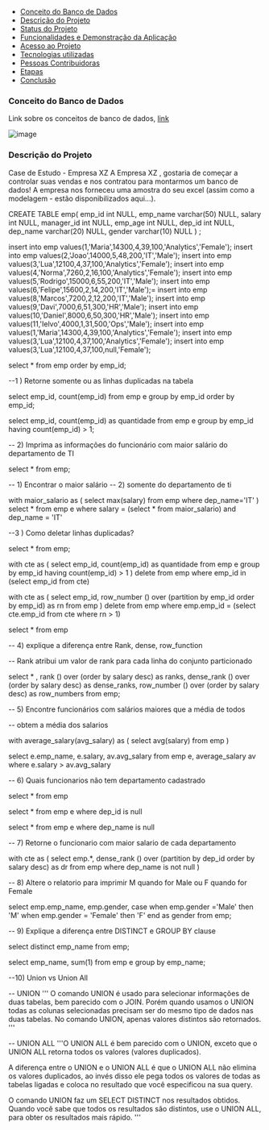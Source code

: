 

* [Conceito do Banco de Dados](#conceito-de-banco-dados)
* [Descrição do Projeto](#descrição-do-projeto)  
* [Status do Projeto](#status-do-Projeto)
* [Funcionalidades e Demonstração da Aplicação](#funcionalidades-e-demonstração-da-aplicação)
* [Acesso ao Projeto](#acesso-ao-projeto)
* [Tecnologias utilizadas](#tecnologias-utilizadas)
* [Pessoas Contribuidoras](#pessoas-contribuidoras)
* [Etapas](#Etapas)
* [Conclusão](#conclusão)

### Conceito do Banco de Dados
Link sobre os conceitos de banco de dados, [link](https://apps.univesp.br/novotec/introducao-a-banco-de-dados)

![image](https://github.com/TatianaFlorentino/BancoDados/assets/41309689/7a3370f8-218f-4e8e-b832-6c2b65af125f)


### Descrição do Projeto
Case de Estudo - Empresa XZ
A Empresa XZ , gostaria de começar a controlar suas vendas e nos contratou para 
montarmos um banco de dados! A empresa nos forneceu uma amostra do seu excel  (assim como a modelagem - estão disponibilizados aqui...).



CREATE TABLE emp(
 emp_id int NULL,
 emp_name varchar(50) NULL,
 salary int NULL,
 manager_id int NULL,
 emp_age int NULL,
 dep_id int NULL,
 dep_name varchar(20) NULL,
 gender varchar(10) NULL
) ;

insert into emp values(1,'Maria',14300,4,39,100,'Analytics','Female');
insert into emp values(2,'Joao',14000,5,48,200,'IT','Male');
insert into emp values(3,'Lua',12100,4,37,100,'Analytics','Female');
insert into emp values(4,'Norma',7260,2,16,100,'Analytics','Female');
insert into emp values(5,'Rodrigo',15000,6,55,200,'IT','Male');
insert into emp values(6,'Felipe',15600,2,14,200,'IT','Male');=
insert into emp values(8,'Marcos',7200,2,12,200,'IT','Male');
insert into emp values(9,'Davi',7000,6,51,300,'HR','Male');
insert into emp values(10,'Daniel',8000,6,50,300,'HR','Male');
insert into emp values(11,'Ielvo',4000,1,31,500,'Ops','Male');
insert into emp values(1,'Maria',14300,4,39,100,'Analytics','Female');
insert into emp values(3,'Lua',12100,4,37,100,'Analytics','Female');
insert into emp values(3,'Lua',12100,4,37,100,null,'Female');

select * from emp order by emp_id;

--1 ) Retorne somente ou as linhas duplicadas na tabela

select emp_id, count(emp_id)
from emp e
group by emp_id
order by emp_id;

select emp_id, count(emp_id) as quantidade
from emp e
group by emp_id
having count(emp_id) > 1;



-- 2) Imprima as informações do funcionário com maior salário do departamento de TI 

select * from emp;

-- 1) Encontrar o maior salário
-- 2) somente do departamento de ti

with maior_salario as (
	select max(salary)
	from emp
	where dep_name='IT'
) select *  from emp e where salary = (select * from maior_salario)
  and dep_name = 'IT'


--3 ) Como deletar linhas duplicadas?

select * from emp;
  
  
  with cte as (
  	select emp_id, count(emp_id) as quantidade
	from emp e
	group by emp_id
	having count(emp_id) > 1
  ) delete from emp where emp_id in (select emp_id from cte)
  
  
with cte as (
	select emp_id, 
	row_number () over (partition by emp_id order by emp_id) as rn
	from emp
) delete from emp where emp.emp_id = (select cte.emp_id from cte where rn > 1)
  
  
  select * from emp
  

-- 4) explique a diferença entre Rank, dense, row_function


-- Rank atribui um valor de rank para cada linha do conjunto particionado

select *
,
rank () over (order by salary desc) as ranks,
dense_rank () over (order by salary desc) as dense_ranks,
row_number () over (order by salary desc) as row_numbers
from emp;



-- 5) Encontre funcionários com salários maiores que a média de todos

-- obtem a média dos salarios

with average_salary(avg_salary) as (
	select avg(salary)
	from emp
) 

select e.emp_name,
	   e.salary,
	   av.avg_salary
from emp e, average_salary av
where e.salary > av.avg_salary
	   



-- 6) Quais funcionarios não tem departamento cadastrado

select * from emp

select *
from emp e 
where dep_id is null

select *
from emp e
where dep_name is null

-- 7) Retorne o funcionario com maior salario de cada departamento

with cte as (
	select emp.*, 
	dense_rank () over (partition by dep_id order by salary desc) as dr
from emp
where dep_name is not null
)


-- 8) Altere o relatorio para imprimir M quando for Male ou F quando for Female

select emp.emp_name,
	   emp.gender,
	   case when emp.gender ='Male' then 'M'
	   	    when emp.gender = 'Female' then 'F'
	   	    end as gender
from emp;


-- 9) Explique a diferença entre DISTINCT e GROUP BY clause

select distinct emp_name
from emp;

select emp_name, sum(1)
from emp e 
group by emp_name;

--10) Union vs Union All

	
-- UNION
''' O comando UNION é usado para selecionar informações de duas tabelas, bem parecido com o JOIN. 
Porém quando usamos o UNION todas as colunas selecionadas precisam ser do mesmo tipo de dados nas duas tabelas. 
No comando UNION, apenas valores distintos são retornados. '''

-- UNION ALL
'''O UNION ALL é bem parecido com o UNION, exceto que o UNION ALL retorna todos os valores (valores duplicados).

A diferença entre o UNION e o UNION ALL é que o UNION ALL não elimina os valores duplicados, ao invés disso ele pega todos os valores de todas as tabelas ligadas e coloca no resultado que você especificou na sua query.

O comando UNION faz um SELECT DISTINCT nos resultados obtidos. Quando você sabe que todos os resultados são distintos, use o UNION ALL, para obter os resultados mais rápido.
'''
